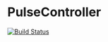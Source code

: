 # PulseController

[![Build Status](https://travis-ci.org/biggiemac42/PulseController.jl.svg?branch=master)](https://travis-ci.org/biggiemac42/PulseController.jl)
